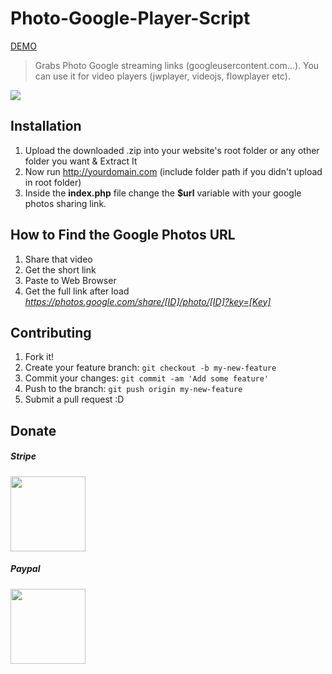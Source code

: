 
# Photo-Google-Player-Script

<a target="_blank" href="http://demo.filedeo.stream/photos">DEMO</a>
> Grabs Photo Google streaming links (googleusercontent.com...). You can use it for video players (jwplayer, videojs, flowplayer etc).

![](http://i.imgur.com/FlfyEaD.png)

## Installation
1. Upload the downloaded .zip into your website's root folder or any other folder you want & Extract It
2. Now run http://yourdomain.com (include folder path if you didn't upload in root folder)
3. Inside the <b>index.php</b> file change the <b>$url</b> variable with your google photos sharing link.

## How to Find the Google Photos URL
1. Share that video
2. Get the short link
3. Paste to Web Browser
4. Get the full link after load <i>https://photos.google.com/share/[ID]/photo/[ID]?key=[Key]</i>

## Contributing
1. Fork it!
2. Create your feature branch: `git checkout -b my-new-feature`
3. Commit your changes: `git commit -am 'Add some feature'`
4. Push to the branch: `git push origin my-new-feature`
5. Submit a pull request :D

## Donate
<h5>Stripe </h5>
<a target="_blank" href="http://ardiartani.com/donate"><img src="https://static1.squarespace.com/static/528e97bbe4b0e2f77a6e1455/t/5293fa7ae4b0f601b40ec24e/1385429627883/Donatebutton.png" width="120px" /></a>

<h5>Paypal</h5>
<a target="_blank" href="https://www.paypal.me/ArdiArtani"><img src="https://static1.squarespace.com/static/528e97bbe4b0e2f77a6e1455/t/5293fa7ae4b0f601b40ec24e/1385429627883/Donatebutton.png" width="120px" /></a>

